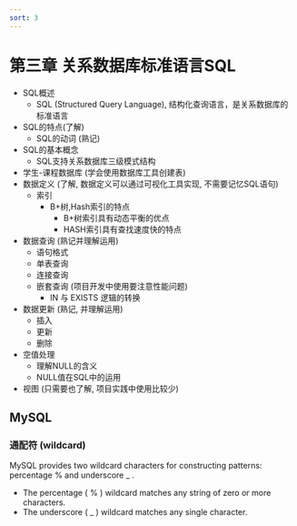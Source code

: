 ```yaml
---
sort: 3
---
```


# 第三章 关系数据库标准语言SQL

* SQL概述
    * SQL (Structured Query Language), 结构化查询语言，是关系数据库的标准语言
* SQL的特点(了解)
    * SQL的动词 (熟记)
* SQL的基本概念
    * SQL支持关系数据库三级模式结构
* 学生-课程数据库 (学会使用数据库工具创建表)
* 数据定义 (了解, 数据定义可以通过可视化工具实现, 不需要记忆SQL语句)
    * 索引
        * B+树,Hash索引的特点
            * B+树索引具有动态平衡的优点
            * HASH索引具有查找速度快的特点
* 数据查询 (熟记并理解运用)
    * 语句格式
    * 单表查询
    * 连接查询
    * 嵌套查询 (项目开发中使用要注意性能问题)
        * IN 与 EXISTS 逻辑的转换
* 数据更新 (熟记, 并理解运用)
    * 插入
    * 更新
    * 删除
* 空值处理
    * 理解NULL的含义
    * NULL值在SQL中的运用
* 视图 (只需要也了解, 项目实践中使用比较少)


## MySQL

### 通配符 (wildcard)

MySQL provides two wildcard characters for constructing patterns: percentage % and underscore _ .

* The percentage ( % ) wildcard matches any string of zero or more characters.
* The underscore ( _ ) wildcard matches any single character.

